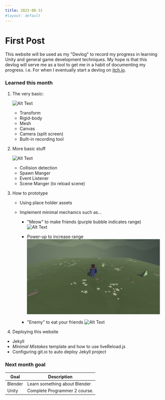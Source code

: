 ```yaml
---
title: 2023-08-31
#layout: default
---
```


First Post 
==========


This website will be used as my "Devlog" to record my progress in learning Unity and general game development techniques.
My hope is that this devlog will serve me as a tool to get me in a habit of documenting my progress. i.e. For when I eventually start a devlog on [itch.io](https://itch.io/).


### Learned this month

1. The very basic:


    ![Alt Text](\asset\recording\2023_08\gif01.gif)
    - Transform
    - Rigid-body
    - Mesh
    - Canvas
    - Camera (split screen)
    - Built-in recording tool

2. More basic stuff

    ![Alt Text](\asset\recording\2023_08\gif02.gif)
    - Collision detection
    - Spawn Manger
    - Event Listener 
    - Scene Manger (to reload scene)

3. How to prototype 
    - Using place holder assets
    - Implement minimal mechanics such as...

        - "Meow" to make friends (purple bubble indicates range)
    ![Alt Text](\asset\recording\2023_08\gif03.gif)
        -  Power-up to increase range
	![Alt Text](\asset\recording\2023_08\gif04.gif)

		- "Enemy" to eat your friends
	![Alt Text](\asset\recording\2023_08\gif05.gif)

4. Deploying this website
- Jekyll
- *Minimal Mistakes* template and how to use liveReload.js
- Configuring git.io to auto deploy Jekyll project



### Next month goal


| Goal | Description |
| ----------- | ----------- |
| Blender | Learn something about Blender |
| Unity | Complete Programmer 2 course. |